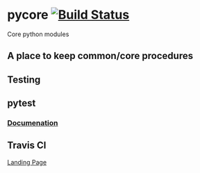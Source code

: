 # pycore [![Build Status](https://travis-ci.com/rcn8397/pycore.svg?branch=master)](https://travis-ci.com/rcn8397/pycore)
Core python modules

## A place to keep common/core procedures


## Testing
## pytest
### [Documenation](https://docs.pytest.org/en/latest/usage.html)
## Travis CI
[Landing Page](https://travis-ci.com/github/rcn8397/pycore)
